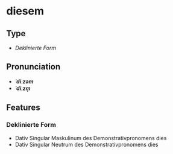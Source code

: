 # diesem
## Type
- _Deklinierte Form_
## Pronunciation
- **_ˈdiːzəm_**
- **_ˈdiːzm̩_**
## Features
### Deklinierte Form
- Dativ Singular Maskulinum des Demonstrativpronomens dies
- Dativ Singular Neutrum des Demonstrativpronomens dies
